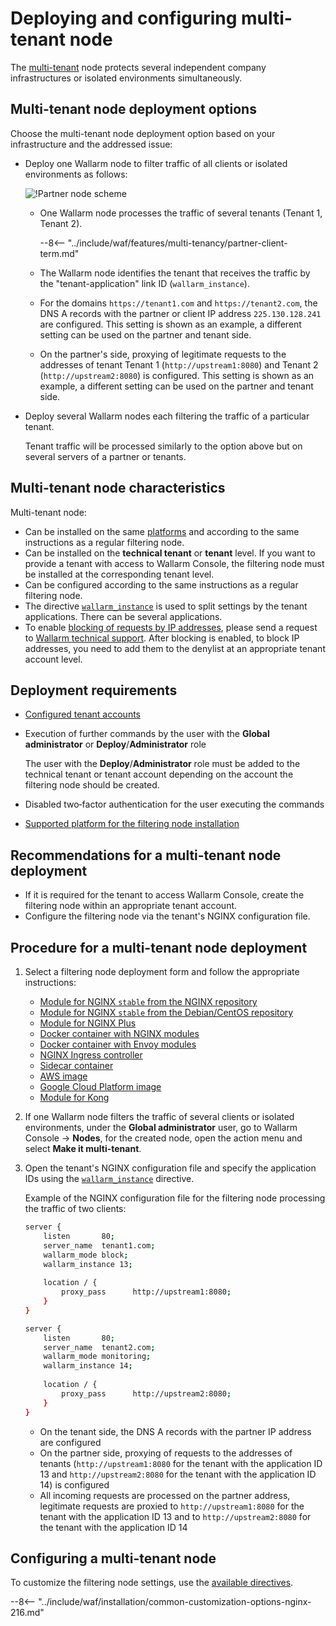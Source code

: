 [waf-mode-instr]:                   ../../admin-en/configure-wallarm-mode.md
[logging-instr]:                    ../../admin-en/configure-logging.md
[proxy-balancer-instr]:             ../../admin-en/using-proxy-or-balancer-en.md
[process-time-limit-instr]:         ../../admin-en/configure-parameters-en.md#wallarm_process_time_limit
[dynamic-dns-resolution-nginx]:     ../../admin-en/configure-dynamic-dns-resolution-nginx.md
[enable-libdetection-docs]:         ../../admin-en/configure-parameters-en.md#wallarm_enable_libdetection

# Deploying and configuring multi-tenant node

The [multi-tenant](overview.md) node protects several independent company infrastructures or isolated environments simultaneously.

## Multi-tenant node deployment options

Choose the multi-tenant node deployment option based on your infrastructure and the addressed issue:

* Deploy one Wallarm node to filter traffic of all clients or isolated environments as follows:

    ![!Partner node scheme](../../images/partner-waf-node/partner-traffic-processing.png)

    * One Wallarm node processes the traffic of several tenants (Tenant 1, Tenant 2).

        --8<-- "../include/waf/features/multi-tenancy/partner-client-term.md"
        
    * The Wallarm node identifies the tenant that receives the traffic by the "tenant-application" link ID (`wallarm_instance`).
    * For the domains `https://tenant1.com` and `https://tenant2.com`, the DNS A records with the partner or client IP address `225.130.128.241` are configured. This setting is shown as an example, a different setting can be used on the partner and tenant side.
    * On the partner's side, proxying of legitimate requests to the addresses of tenant Tenant 1 (`http://upstream1:8080`) and Tenant 2 (`http://upstream2:8080`) is configured. This setting is shown as an example, a different setting can be used on the partner and tenant side.
* Deploy several Wallarm nodes each filtering the traffic of a particular tenant.

    Tenant traffic will be processed similarly to the option above but on several servers of a partner or tenants.

## Multi-tenant node characteristics

Multi-tenant node:

* Can be installed on the same [platforms](../../admin-en/supported-platforms.md) and according to the same instructions as a regular filtering node.
* Can be installed on the **technical tenant** or **tenant** level. If you want to provide a tenant with access to Wallarm Console, the filtering node must be installed at the corresponding tenant level.
* Can be configured according to the same instructions as a regular filtering node.
* The directive [`wallarm_instance`](../../admin-en/configure-parameters-en.md#wallarm_instance) is used to split settings by the tenant applications. There can be several applications.
* To enable [blocking of requests by IP addresses](../../user-guides/denylist.md), please send a request to [Wallarm technical support](mailto:support@wallarm.com). After blocking is enabled, to block IP addresses, you need to add them to the denylist at an appropriate tenant account level.

## Deployment requirements

* [Configured tenant accounts](configure-accounts.md)
* Execution of further commands by the user with the **Global administrator** or **Deploy**/**Administrator** role

    The user with the **Deploy**/**Administrator** role must be added to the technical tenant or tenant account depending on the account the filtering node should be created.
* Disabled two‑factor authentication for the user executing the commands
* [Supported platform for the filtering node installation](../../admin-en/supported-platforms.md)

## Recommendations for a multi-tenant node deployment

* If it is required for the tenant to access Wallarm Console, create the filtering node within an appropriate tenant account.
* Configure the filtering node via the tenant's NGINX configuration file.

## Procedure for a multi-tenant node deployment

1. Select a filtering node deployment form and follow the appropriate instructions:
      * [Module for NGINX `stable` from the NGINX repository](../nginx/dynamic-module.md)
      * [Module for NGINX `stable` from the Debian/CentOS repository](../nginx/dynamic-module-from-distr.md)
      * [Module for NGINX Plus](../nginx-plus.md)
      * [Docker container with NGINX modules](../../admin-en/installation-docker-en.md)
      * [Docker container with Envoy modules](../../admin-en/installation-guides/envoy/envoy-docker.md)
      * [NGINX Ingress controller](../../admin-en/installation-kubernetes-en.md)
      * [Sidecar container](../../admin-en/installation-guides/kubernetes/wallarm-sidecar-container.md)
      * [AWS image](../../admin-en/installation-ami-en.md)
      * [Google Cloud Platform image](../../admin-en/installation-gcp-en.md)
      * [Module for Kong](../../admin-en/installation-kong-en.md)
2. If one Wallarm node filters the traffic of several clients or isolated environments, under the **Global administrator** user, go to Wallarm Console → **Nodes**, for the created node, open the action menu and select **Make it multi-tenant**.
3. Open the tenant's NGINX configuration file and specify the application IDs using the [`wallarm_instance`](../../admin-en/configure-parameters-en.md#wallarm_instance) directive.

    Example of the NGINX configuration file for the filtering node processing the traffic of two clients:

    ```bash
    server {
        listen       80;
        server_name  tenant1.com;
        wallarm_mode block;
        wallarm_instance 13;
        
        location / {
            proxy_pass      http://upstream1:8080;
        }
    }
    
    server {
        listen       80;
        server_name  tenant2.com;
        wallarm_mode monitoring;
        wallarm_instance 14;
        
        location / {
            proxy_pass      http://upstream2:8080;
        }
    }
    ```

    * On the tenant side, the DNS A records with the partner IP address are configured
    * On the partner side, proxying of requests to the addresses of tenants (`http://upstream1:8080` for the tenant with the application ID 13 and `http://upstream2:8080` for the tenant with the application ID 14) is configured
    * All incoming requests are processed on the partner address, legitimate requests are proxied to `http://upstream1:8080` for the tenant with the application ID 13 and to `http://upstream2:8080` for the tenant with the application ID 14

## Configuring a multi-tenant node

To customize the filtering node settings, use the [available directives](../../admin-en/configure-parameters-en.md).

--8<-- "../include/waf/installation/common-customization-options-nginx-216.md"

